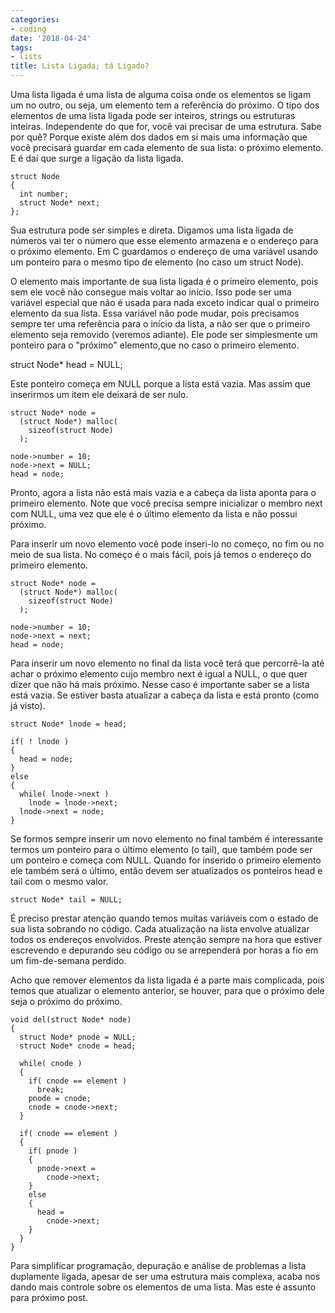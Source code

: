 ```yaml
---
categories:
- coding
date: '2018-04-24'
tags:
- lists
title: Lista Ligada; tá Ligado?
---
```


Uma lista ligada é uma lista de alguma coisa onde os elementos se ligam um no outro, ou seja, um elemento tem a referência do próximo. O tipo dos elementos de uma lista ligada pode ser inteiros, strings ou estruturas inteiras. Independente do que for, você vai precisar de uma estrutura. Sabe por quê? Porque existe além dos dados em si mais uma informação que você precisará guardar em cada elemento de sua lista: o próximo elemento. E é daí que surge a ligação da lista ligada.

    struct Node
    {
      int number;
      struct Node* next;
    };

Sua estrutura pode ser simples e direta. Digamos uma lista ligada de números vai ter o número que esse elemento armazena e o endereço para o próximo elemento. Em C guardamos o endereço de uma variável usando um ponteiro para o mesmo tipo de elemento (no caso um struct Node).

O elemento mais importante de sua lista ligada é o primeiro elemento, pois sem ele você não consegue mais voltar ao início. Isso pode ser uma variável especial que não é usada para nada exceto indicar qual o primeiro elemento da sua lista. Essa variável não pode mudar, pois precisamos sempre ter uma referência para o início da lista, a não ser que o primeiro elemento seja removido (veremos adiante). Ele pode ser simplesmente um ponteiro para o "próximo" elemento,que no caso o primeiro elemento.

  struct Node* head = NULL;

Este ponteiro começa em NULL porque a lista está vazia. Mas assim que inserirmos um item ele deixará de ser nulo.

    struct Node* node = 
      (struct Node*) malloc(
        sizeof(struct Node)
      );
  
    node->number = 10;
    node->next = NULL;
    head = node;

Pronto, agora a lista não está mais vazia e a cabeça da lista aponta para o primeiro elemento. Note que você precisa sempre inicializar o membro next com NULL, uma vez que ele é o último elemento da lista e não possui próximo.

Para inserir um novo elemento você pode inseri-lo no começo, no fim ou no meio de sua lista. No começo é o mais fácil, pois já temos o endereço do primeiro elemento.

    struct Node* node = 
      (struct Node*) malloc(
        sizeof(struct Node)
      );
  
    node->number = 10;
    node->next = next;
    head = node;

Para inserir um novo elemento no final da lista você terá que percorrê-la até achar o próximo elemento cujo membro next é igual a NULL, o que quer dizer que não há mais próximo. Nesse caso é importante saber se a lista está vazia. Se estiver basta atualizar a cabeça da lista e está pronto (como já visto).

    struct Node* lnode = head;
  
    if( ! lnode )
    {
      head = node;
    }
    else
    {
      while( lnode->next )
        lnode = lnode->next;
      lnode->next = node;
    }

Se formos sempre inserir um novo elemento no final também é interessante termos um ponteiro para o último elemento (o tail), que também pode ser um ponteiro e começa com NULL. Quando for inserido o primeiro elemento ele também será o último, então devem ser atualizados os ponteiros head e tail com o mesmo valor.

    struct Node* tail = NULL;

É preciso prestar atenção quando temos muitas variáveis com o estado de sua lista sobrando no código. Cada atualização na lista envolve atualizar todos os endereços envolvidos. Preste atenção sempre na hora que estiver escrevendo e depurando seu código ou se arrependerá por horas a fio em um fim-de-semana perdido.

Acho que remover elementos da lista ligada é a parte mais complicada, pois temos que atualizar o elemento anterior, se houver, para que o próximo dele seja o próximo do próximo.

    void del(struct Node* node)
    {
      struct Node* pnode = NULL;
      struct Node* cnode = head;
  
      while( cnode )
      {
        if( cnode == element )
          break;
        pnode = cnode;
        cnode = cnode->next;
      }
  
      if( cnode == element )
      {
        if( pnode )
        {
          pnode->next = 
            cnode->next;
        }
        else
        {
          head = 
            cnode->next;
        }
      }
    }

Para simplificar programação, depuração e análise de problemas a lista duplamente ligada, apesar de ser uma estrutura mais complexa, acaba nos dando mais controle sobre os elementos de uma lista. Mas este é assunto para próximo post.

